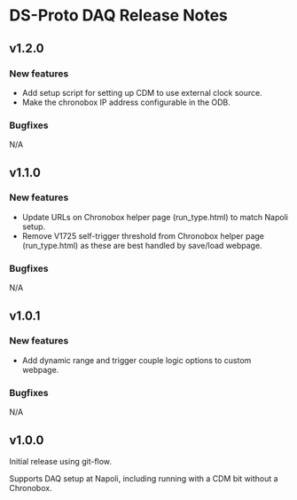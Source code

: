 # DS-Proto DAQ Release Notes

## v1.2.0

### New features

* Add setup script for setting up CDM to use external clock source.
* Make the chronobox IP address configurable in the ODB.

### Bugfixes

N/A


## v1.1.0

### New features

* Update URLs on Chronobox helper page (run_type.html) to match Napoli setup.
* Remove V1725 self-trigger threshold from Chronobox helper page (run_type.html) as these are best handled by save/load webpage.

### Bugfixes

N/A


## v1.0.1

### New features

* Add dynamic range and trigger couple logic options to custom webpage.

### Bugfixes

N/A


## v1.0.0

Initial release using git-flow.

Supports DAQ setup at Napoli, including running with a CDM bit without a Chronobox.